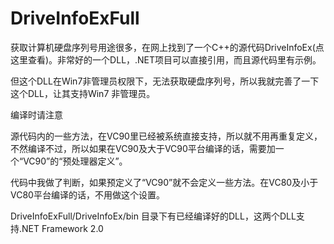 DriveInfoExFull
===============

获取计算机硬盘序列号用途很多，在网上找到了一个C++的源代码DriveInfoEx(点这里查看)。非常好的一个DLL，.NET项目可以直接引用，而且源代码里有示例。

但这个DLL在Win7非管理员权限下，无法获取硬盘序列号，所以我就完善了一下这个DLL，让其支持Win7 非管理员。

编译时请注意

源代码内的一些方法，在VC90里已经被系统直接支持，所以就不用再重复定义，不然编译不过，所以如果在VC90及大于VC90平台编译的话，需要加一个“VC90”的“预处理器定义”。

代码中我做了判断，如果预定义了“VC90”就不会定义一些方法。在VC80及小于VC80平台编译的话，不用做这个设置。

DriveInfoExFull/DriveInfoEx/bin 目录下有已经编译好的DLL，这两个DLL支持.NET Framework 2.0
